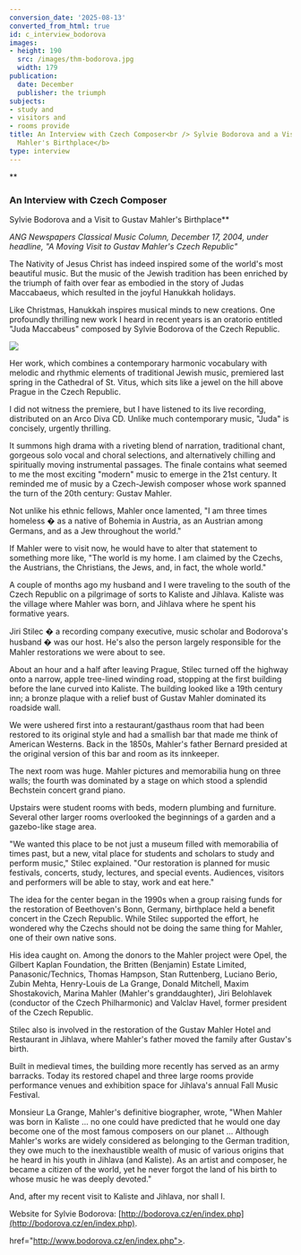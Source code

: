 ```yaml
---
conversion_date: '2025-08-13'
converted_from_html: true
id: c_interview_bodorova
images:
- height: 190
  src: /images/thm-bodorova.jpg
  width: 179
publication:
  date: December
  publisher: the triumph
subjects:
- study and
- visitors and
- rooms provide
title: An Interview with Czech Composer<br /> Sylvie Bodorova and a Visit to <br />Gustav
  Mahler's Birthplace</b>
type: interview
---
```


**

### An Interview with Czech Composer

 Sylvie Bodorova and a Visit to
Gustav Mahler's Birthplace**

*ANG Newspapers Classical Music
 Column, December 17, 2004, under headline, "A Moving Visit to Gustav Mahler's Czech Republic"*

The Nativity of Jesus Christ has indeed inspired some of the world's most beautiful music. But the music of the Jewish tradition has been enriched by the triumph of faith over fear as embodied in the story of Judas Maccabaeus, which resulted in the joyful Hanukkah holidays.

Like Christmas, Hanukkah inspires musical minds to new creations. One profoundly thrilling new work I heard in recent years is an oratorio entitled "Juda Maccabeus" composed by Sylvie Bodorova of the Czech Republic.

![](/images/thm-bodorova.jpg)

Her work, which combines a contemporary harmonic vocabulary with melodic and rhythmic elements of traditional Jewish music, premiered last spring in the Cathedral of St. Vitus, which sits like a jewel on the hill above Prague in the Czech Republic.

I did not witness the premiere, but I have listened to its live recording, distributed on an Arco Diva CD. Unlike much contemporary music, "Juda" is concisely, urgently thrilling.

It summons high drama with a riveting blend of narration, traditional chant, gorgeous solo vocal and choral selections, and alternatively chilling and spiritually moving instrumental passages. The finale contains what seemed to me the most exciting "modern" music to emerge in the 21st century. It reminded me of music by a Czech-Jewish composer whose work spanned the turn of the 20th century: Gustav Mahler.

Not unlike his ethnic fellows, Mahler once lamented, "I am three times homeless � as a native of Bohemia in Austria, as an Austrian among Germans, and as a Jew throughout the world."

If Mahler were to visit now, he would have to alter that statement to something more like, "The world is my home. I am claimed by the Czechs, the Austrians, the Christians, the Jews, and, in fact, the whole world."

A couple of months ago my husband and I were traveling to the south of the Czech Republic on a pilgrimage of sorts to Kaliste and Jihlava. Kaliste was the village where Mahler was born, and Jihlava where he spent his formative years.

Jiri Stilec � a recording company executive, music scholar and Bodorova's husband � was our host. He's also the person largely responsible for the Mahler restorations we were about to see.

About an hour and a half after leaving Prague, Stilec turned off the highway onto a narrow, apple tree-lined winding road, stopping at the first building before the lane curved into Kaliste. The building looked like a 19th century inn; a bronze plaque with a relief bust of Gustav Mahler dominated its roadside wall.

We were ushered first into a restaurant/gasthaus room that had been restored to its original style and had a smallish bar that made me think of American Westerns. Back in the 1850s, Mahler's father Bernard presided at the original version of this bar and room as its innkeeper.

The next room was huge. Mahler pictures and memorabilia hung on three walls; the fourth was dominated by a stage on which stood a splendid Bechstein concert grand piano.

Upstairs were student rooms with beds, modern plumbing and furniture. Several other larger rooms overlooked the beginnings of a garden and a gazebo-like stage area.

"We wanted this place to be not just a museum filled with memorabilia of times past, but a new, vital place for students and scholars to study and perform music," Stilec explained. "Our restoration is planned for music festivals, concerts, study, lectures, and special events. Audiences, visitors and performers will be able to stay, work and eat here."

The idea for the center began in the 1990s when a group raising funds for the restoration of Beethoven's Bonn, Germany, birthplace held a benefit concert in the Czech Republic. While Stilec supported the effort, he wondered why the Czechs should not be doing the same thing for Mahler, one of their own native sons.

His idea caught on. Among the donors to the Mahler project were Opel, the Gilbert Kaplan Foundation, the Britten (Benjamin) Estate Limited, Panasonic/Technics, Thomas Hampson, Stan Ruttenberg, Luciano Berio, Zubin Mehta, Henry-Louis de La Grange, Donald Mitchell, Maxim Shostakovich, Marina Mahler (Mahler's granddaughter), Jiri Belohlavek (conductor of the Czech Philharmonic) and Valclav Havel, former president of the Czech Republic.

Stilec also is involved in the restoration of the Gustav Mahler Hotel and Restaurant in Jihlava, where Mahler's father moved the family after Gustav's birth.

Built in medieval times, the building more recently has served as an army barracks. Today its restored chapel and three large rooms provide performance venues and exhibition space for Jihlava's annual Fall Music Festival.

Monsieur La Grange, Mahler's definitive biographer, wrote, "When Mahler was born in Kaliste ... no one could have predicted that he would one day become one of the most famous composers on our planet ... Although Mahler's works are widely considered as belonging to the German tradition, they owe much to the inexhaustible wealth of music of various origins that he heard in his youth in Jihlava (and Kaliste). As an artist and composer, he became a citizen of the world, yet he never forgot the land of his birth to whose music he was deeply devoted."

And, after my recent visit to Kaliste and Jihlava, nor shall I.

Website for Sylvie Bodorova: [http://bodorova.cz/en/index.php](http://bodorova.cz/en/index.php).


href="http://www.bodorova.cz/en/index.php">.